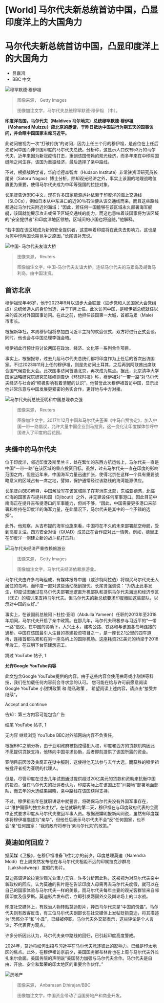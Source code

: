 # [World] 马尔代夫新总统首访中国，凸显印度洋上的大国角力

#  马尔代夫新总统首访中国，凸显印度洋上的大国角力

  * 吕嘉鸿 
  * BBC 中文 


![穆罕默德·穆伊祖](_131481311_gettyimages-1702655513-1.jpg)

> 图像来源，  Getty Images
>
> 图像加注文字，马尔代夫总统穆罕默德·穆伊祖 （中）。

**印度洋岛国，马尔代夫（Maldives 马尔地夫）总统穆罕默德·穆伊祖 （Mohamed Muizzu）应北京的邀请，于昨日抵达中国进行为期五天的国事访问，并会晤中国国家主席习近平。**

此访问被视为一次“打破传统”的访问，因为上任三个月的穆伊祖，是首位在上任后先访问中国而非邻国印度的马尔代夫总统。分析称，这显示人口仅有53万的马尔代夫，近年来因为新冠疫情打击，重创该国倚赖的观光经济，而多年来在中印两国缝隙之间生存，该国为重振经济，最后选择了亲中路线。

不过，根据战略学者，华府哈德森智库（Hudson Institute）非常驻资深研究员长尾贤（Satoru Nagao）博士分析，除却观光经济之外，事实上该国的地理战略位置更为重要，使得马尔代夫成为中印等强国的拉拢对象。

长尾贤告诉BBC中文，现在许多国家能源运补依赖于印度洋的海上交通线（SLOCs），例如日本从中东进口的近90％石油便从该交通线而来，而且这些路线都通过马尔代夫附近的海域；“因此，若任何一国能够在该区域永久部署海军舰艇，该国就能展示攻击或保卫区域交通线的能力，而这也意味着该国家将为该区域的“安全提供者”和印度洋地区领袖，区域间的小国也将追随，”他解释。

“若中国在该区域成为新的安全提供者，这意味着印度将在此失去影响力。这也是为何中印两国长期竞争之原因，”长尾贤补充说。

![中国- 马尔代夫友谊大桥](_103532681_30ab5d41-060e-4832-8b52-9f01788348b5.jpg)

> 图像来源，  Reuters
>
> 图像加注文字，中国-马尔代夫友谊大桥，连结马尔代夫的马累岛及胡鲁马利岛，由中国注资。

##  首访北京

穆伊祖现年46岁，他于2023年9月以进步大会联盟（进步党和人民国家大会党组成）总统候选人的身份当选，并于11月上任。此次访问中国，是穆伊祖总统就任以来的首次对外国国事访问。在此之前，他担任该国第一大城，首都马累（Male）市市长。

根据新华社，本周穆伊祖将参加由习近平主持的欢迎仪式，双方将进行正式会谈。同时，他也会与中国总理李强会晤。

穆伊祖此行预计将讨论两国在政治、经济、文化等一系列合作项目。

事实上，根据报导，过去几届马尔代夫总统们都将印度作为上任后的首次出访国家。不过2023年11月上任的穆伊祖，则是先访问土耳其，之后再到阿联酋出席联合国气候变化大会。此次国事访问首选北京，再次成为焦点。据此，北京清华大学国家战略研究院研究员钱峰则告诉《环球时报》称，穆伊祖对“一带一路”对马尔代夫经济与社会的“积极影响有着清醒的认识”。他赞誉此次穆伊祖首访中国，显示出他非常乐意与中国发展更紧密的务实合作，更好地与中方对接。

![马尔代夫前总统亚明和中国总理李克强](_99922791_0223e874-93d8-4dcb-9e19-7071bba4f259.jpg)

> 图像来源，  Reuters
>
> 图像加注文字，2017年12月中国和马尔代夫签署《中马自贸协定》，加入中国一带一路倡议，允许大量中国企业到马投资。这一变化让印度媒体惊呼中国进入了印度的后花园。

##  夹缝中的马尔代夫

位于印度洋，邻近印度及斯里兰卡，处在繁忙的东西方航运线上，马尔代夫一直是中国“一带一路”在该区域的重点投资目标。虽然，过去马尔代夫一直在印度的影响范围之内，但是近年来，中国海军力量迅速扩张，使得北京在这样一个具有重要战略意义的区域占有一席之地，譬如，保护通常经过该路线的海湾能源供应。

​​长尾贤向BBC解释，中国解放军在该区域除了在非洲东北部，东临亚德湾，北临红海的国家吉布提共和国（Djibouti）之外，并无建设任何军事港口。因此目前中南海正在提升吉布提港口的军事能力，但尚不够，“因此，中国需要更多港口来部署和维持在印度洋的海军力量，在此情况下，马尔代夫是其中的一个不错的选择”。

此外，他观察，从吉布提的海军设施来看，中国将在不久的未来部署航空母舰，受到高度关注。四方安全对话（QUAD）成员正在合作应对此一情势。例如，德里正在印度洋一侧建立新的战斗机打击群。

![马尔代夫经济严重依赖旅游业](_114197922_gettyimages-815863724.jpg)

> 图像来源，  Getty Images
>
> 图像加注文字，马尔代夫经济依赖旅游业。

马尔代夫由许多岛屿组成，有媒体报导中国（或沙特阿拉伯）将购买马尔代夫无人居住的岛屿。而印度一直对这些活动感到担忧。长尾贤强调说：“为防止此事发生，印度试图通过在马尔代夫部署巡逻直升机部队和提供马尔代夫海巡和经济专区（EEZ）的培训来支持马尔代夫。但马尔代夫的新总统要求印度撤回这些部队，以示对中国的友好。”

事实上，在该国前总统阿卜杜拉·亚明（Abdulla Yameen）任职的2013年至2018年期间，马尔代夫开启了亲中政策。在那几年，马尔代夫积极参与习近平的“一带一路”倡议，在中国的协助下，大兴土木，建构公路、铁路和与该国各岛屿连接的通桥。中国在该国最引人注目的基建投资项目之一，是一座长2.1公里的四车道桥，连接首都马累和在另一座岛屿上的国际机场。这座耗资2亿美元的桥梁于2018年竣工，在亚明下台前建筑完工。

跳过 YouTube 帖子, 1

**允许Google YouTube内容**

此文包含Google YouTube提供的内容。由于这些内容会使用曲奇或小甜饼等科技，我们在加载任何内容前会寻求您的认可。 您可能在给与许可前愿意阅读Google YouTube 小甜饼政策  和 隐私政策  。 希望阅读上述内容，请点击“接受并继续”。

Accept and continue

告知：第三方内容可能包含广告

结尾 YouTube 帖子, 1

无内容
 继续浏览 YouTube  BBC对外部网站内容不负责任。

根据BBC之前分析，由于亚明政府被指控侵犯人权，印度和西方的贷款机构因此不愿提供贷款支持，他转向中国寻求协助，后者即刻提供了该国所需的资金。

亚明目前因涉及贪腐正在狱中服刑，这使得他无法参与去年大选。而获胜的穆伊祖被批评者视为亚明的代理人。

但是，尽管印度在过去几年试图通过提供超过20亿美元的贷款和资助来抗衡中国的投资，但在马尔代夫的批评者认为，印度实际上在该国正在“间接地”部署地面部队，而去年的大选结果揭晓，亲中路线在该国获得支持。

不过，穆伊祖去年在就职讲话中就誓言，将确保马尔代夫没有外国军事存在，以“维护国家的独立和主权”。在他就职的第二天，穆伊祖在与印度政府代表的会面中正式要求印度从马尔代夫撤回军事人员。根据港媒明报新闻网说，虽然有印度媒体将穆伊祖描述为“亲华”，但他任后表示马尔代夫不会“反”任何国家，也不会“亲”任何国家：“我的政府将奉行‘亲马尔代夫’的政策。”

##  莫迪如何回应？

据英媒《卫报》，在穆伊祖准备飞往北京的前夕，印度总理莫迪（Narendra Modi）在上周突然发布他在与马尔代夫相距不远的印属拉克沙群岛（Lakshadweep）度假的影片。

莫迪高调评论拉克沙观光业潜力无穷。许多分析因此称，这被视为对马尔代夫亲中新政权的回应，认为莫迪的影片是在告诉印度人毋需再去马尔代夫度假，就可以在自己的国家体验与马尔代夫一样的美景。而马尔代夫每年主要的观光客群皆来自邻国印度及俄罗斯。莫迪影片发布后，立即引发两国外交及舆论场上的口水战。


印度社交媒体上，有政治人物转贴莫迪影片，抨击马尔代夫是“中国的傀儡”。马尔代夫则有政客反击，有三位马尔代夫副部长在社交媒体上发帖贬损莫迪，将其描述为“恐怖分子”和“小丑”，已经被停职。马尔代夫外交部表示，这些评论是个人言论，不代表官方观点。

许多分析因此认为，马尔代夫亲中路线的回归，已引起印度高度警戒。

2024年，莫迪将如何出招与习近平在马尔代夫竞逐彼此的影响力，已经是印太地区的焦点。此外，在穆伊祖访京前夕，美国国务卿布林肯也在上周与马尔代夫外长扎米尔会面。美国务院的声明说“美国努力加强与马尔代夫合作。马尔代夫是自由、开放、安全和繁荣的印太地区的重要合作伙伴。”

![房地产](_114404743_5e35b37c-decc-40a4-93a9-a9d5645589ec.png)

> 图像来源，  Anbarasan Ethirajan/BBC
>
> 图像加注文字，中国资金带动了当国房地产和商业开发。



